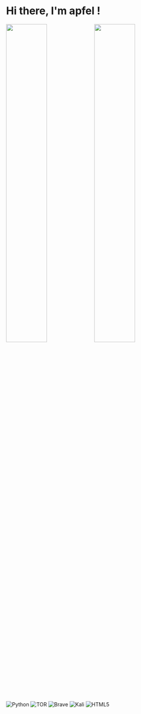 # Hi there, I'm apfel ! 

<img align="left" width="47%" src="https://github-readme-stats.vercel.app/api?username=CodingApfel&show_icons=true&theme=radical"/>

<img align="left" width="47%" src="https://github-readme-stats.vercel.app/api/top-langs/?username=CodingApfel&layout=compact"/>

![Python](https://img.shields.io/badge/python-3670A0?style=for-the-badge&logo=python&logoColor=ffdd54)
![TOR](https://img.shields.io/badge/tor-%237E4798.svg?style=for-the-badge&logo=tor-project&logoColor=white)
![Brave](https://img.shields.io/badge/Brave-FB542B?style=for-the-badge&logo=Brave&logoColor=white)
![Kali](https://img.shields.io/badge/Kali-268BEE?style=for-the-badge&logo=kalilinux&logoColor=white)
![HTML5](https://img.shields.io/badge/html5-%23E34F26.svg?style=for-the-badge&logo=html5&logoColor=white)
